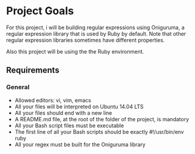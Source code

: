 # Project Goals

For this project, i will be building regular expressions using Oniguruma,
a regular expression library that is used by Ruby by default.
Note that other regular expression libraries sometimes have different properties.

Also this project will be using the the Ruby environment.

## Requirements

### General

*   Allowed editors: vi, vim, emacs
*   All your files will be interpreted on Ubuntu 14.04 LTS
*   All your files should end with a new line
*   A README.md file, at the root of the folder of the project, is mandatory
*   All your Bash script files must be executable
*   The first line of all your Bash scripts should be exactly #!/usr/bin/env ruby
*   All your regex must be built for the Oniguruma library
